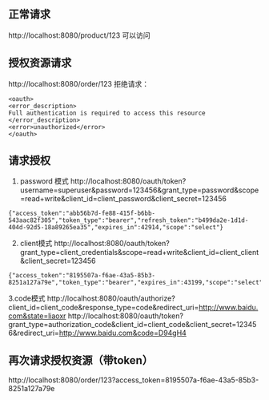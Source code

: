 ## 正常请求
http://localhost:8080/product/123
可以访问
## 授权资源请求
http://localhost:8080/order/123
拒绝请求：
```
<oauth>
<error_description>
Full authentication is required to access this resource
</error_description>
<error>unauthorized</error>
</oauth>
```
## 请求授权
1. password 模式
http://localhost:8080/oauth/token?username=superuser&password=123456&grant_type=password&scope=read+write&client_id=client_password&client_secret=123456
```
{"access_token":"abb56b7d-fe88-415f-b6bb-543aac82f305","token_type":"bearer","refresh_token":"b499da2e-1d1d-404d-92d5-18a89265ea35","expires_in":42914,"scope":"select"}
```
2. client模式
http://localhost:8080/oauth/token?grant_type=client_credentials&scope=read+write&client_id=client_client&client_secret=123456
```
{"access_token":"8195507a-f6ae-43a5-85b3-8251a127a79e","token_type":"bearer","expires_in":43199,"scope":"select"}
```
3.code模式
http://localhost:8080/oauth/authorize?client_id=client_code&response_type=code&redirect_uri=http://www.baidu.com&state=liaoxr
http://localhost:8080/oauth/token?grant_type=authorization_code&client_id=client_code&client_secret=123456&redirect_uri=http://www.baidu.com&code=D94gH4


## 再次请求授权资源（带token）
http://localhost:8080/order/123?access_token=8195507a-f6ae-43a5-85b3-8251a127a79e

